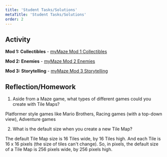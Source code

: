 ```yaml
---
title: 'Student Tasks/Solutions'
metaTitle: 'Student Tasks/Solutions'
order: 2
---
```


## Activity

**Mod 1: Collectibles** - [myMaze Mod 1 Collectibles](https://arcade.makecode.com/80393-91746-68800-83488)

**Mod 2: Enemies** - [myMaze Mod 2 Enemies](https://arcade.makecode.com/81836-11266-41697-44205)

**Mod 3: Storytelling** - [myMaze Mod 3 Storytelling](https://arcade.makecode.com/41245-55383-44418-02986)

## Reflection/Homework 

1. Aside from a Maze game, what types of different games could you create with Tile Maps?

Platformer style games like Mario Brothers, Racing games (with a top-down view), Adventure games 

2. What is the default size when you create a new Tile Map?

The default Tile Map size is 16 Tiles wide, by 16 Tiles high.  And each Tile is 16 x 16 pixels (the size of tiles can't change).  So, in pixels, the default size of a Tile Map is 256 pixels wide, by 256 pixels high.